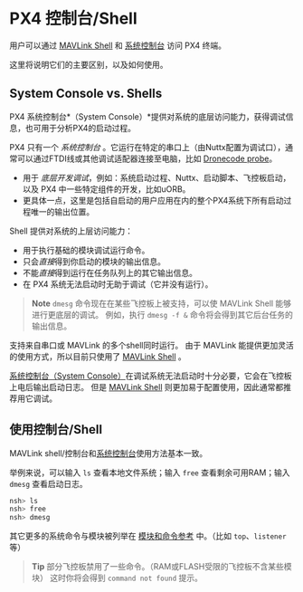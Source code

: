 # PX4 控制台/Shell

用户可以通过 [MAVLink Shell](../debug/mavlink_shell.md) 和 [系统控制台](../debug/system_console.md) 访问 PX4 终端。

这里将说明它们的主要区别，以及如何使用。

<a id="console_vs_shell"></a>

## System Console vs. Shells

PX4 系统控制台*（System Console）*提供对系统的底层访问能力，获得调试信息，也可用于分析PX4的启动过程。

PX4 只有一个 *系统控制台* 。它运行在特定的串口上（由Nuttx配置为调试口），通常可以通过FTDI线或其他调试适配器连接至电脑，比如 [Dronecode probe](https://kb.zubax.com/display/MAINKB/Dronecode+Probe+documentation)。
- 用于 *底层开发调试*，例如：系统启动过程、Nuttx、启动脚本、飞控板启动，以及 PX4 中一些特定组件的开发，比如uORB。
- 更具体一点，这里是包括自启动的用户应用在内的整个PX4系统下所有启动过程唯一的输出位置。

Shell 提供对系统的上层访问能力：
- 用于执行基础的模块调试运行命令。
- 只会*直接*得到你启动的模块的输出信息。
- 不能*直接*得到运行在任务队列上的其它输出信息。
- 在 PX4 系统无法启动时无助于调试（它并没有运行）。

> **Note** `dmesg` 命令现在在某些飞控板上被支持，可以使 MAVLink Shell 能够进行更底层的调试。 例如，执行 `dmesg -f &` 命令将会得到其它后台任务的输出信息。

支持来自串口或 MAVLink 的多个shell同时运行。 由于 MAVLink 能提供更加灵活的使用方式，所以目前只使用了 [MAVLink Shell](../debug/mavlink_shell.md) 。

[系统控制台（System Console）](../debug/system_console.md)在调试系统无法启动时十分必要，它会在飞控板上电后输出启动日志。 但是 [MAVLink Shell](../debug/mavlink_shell.md) 则更加易于配置使用，因此通常都推荐用它调试。

<a id="using_the_console"></a>

## 使用控制台/Shell

MAVLink shell/控制台和[系统控制台](../debug/system_console.md)使用方法基本一致。

举例来说，可以输入 `ls` 查看本地文件系统；输入 `free` 查看剩余可用RAM；输入 `dmesg` 查看启动日志。

```bash
nsh> ls
nsh> free
nsh> dmesg
```

其它更多的系统命令与模块被列举在 [模块和命令参考](../middleware/modules_main.md) 中。（比如 `top`、`listener` 等）

> **Tip** 部分飞控板禁用了一些命令。（RAM或FLASH受限的飞控板不含某些模块） 这时你将会得到 `command not found` 提示。
